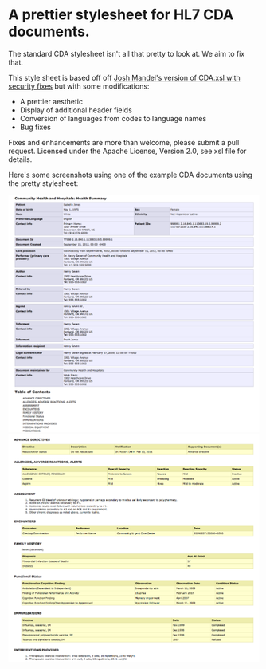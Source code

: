 # A prettier stylesheet for HL7 CDA documents.

The standard CDA stylesheet isn't all that pretty to look at. We aim to fix that.

This style sheet is based off off [Josh Mandel's version of CDA.xsl with security fixes](http://motorcycleguy.blogspot.com/2014/04/hl7-cda-stylesheet-patches.html) but with some modifications:

* A prettier aesthetic
* Display of additional header fields
* Conversion of languages from codes to language names
* Bug fixes

Fixes and enhancements are more than welcome, please submit a pull request. Licensed under the Apache License, Version 2.0, see xsl file for details. 

Here's some screenshots using one of the example CDA documents using the pretty stylesheet:

![Header screen shot](images/HeaderScreenshot.png)
![Narrative screen shot](images/NarrativeScreenshot.png)
